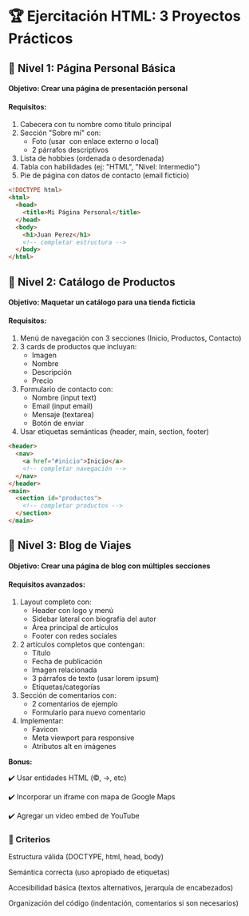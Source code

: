 # 🏆 Ejercitación HTML: 3 Proyectos Prácticos

## 📌 Nivel 1: Página Personal Básica

#### Objetivo: Crear una página de presentación personal

#### Requisitos:

1. Cabecera con tu nombre como título principal
2. Sección "Sobre mí" con:
   - Foto (usar <img> con enlace externo o local)
   - 2 párrafos descriptivos
3. Lista de hobbies (ordenada o desordenada)
4. Tabla con habilidades (ej: "HTML", "Nivel: Intermedio")
5. Pie de página con datos de contacto (email ficticio)

```html
<!DOCTYPE html>
<html>
  <head>
    <title>Mi Página Personal</title>
  </head>
  <body>
    <h1>Juan Perez</h1>
    <!-- completar estructura -->
  </body>
</html>
```

## 📌 Nivel 2: Catálogo de Productos

#### Objetivo: Maquetar un catálogo para una tienda ficticia

#### Requisitos:

1. Menú de navegación con 3 secciones (Inicio, Productos, Contacto)
2. 3 cards de productos que incluyan:
   - Imagen
   - Nombre
   - Descripción
   - Precio
3. Formulario de contacto con:
   - Nombre (input text)
   - Email (input email)
   - Mensaje (textarea)
   - Botón de enviar
4. Usar etiquetas semánticas (header, main, section, footer)

```html
<header>
  <nav>
    <a href="#inicio">Inicio</a>
    <!-- completar navegación -->
  </nav>
</header>
<main>
  <section id="productos">
    <!-- completar productos -->
  </section>
</main>
```

## 📌 Nivel 3: Blog de Viajes

#### Objetivo: Crear una página de blog con múltiples secciones

#### Requisitos avanzados:

1. Layout completo con:
   - Header con logo y menú
   - Sidebar lateral con biografía del autor
   - Área principal de artículos
   - Footer con redes sociales
2. 2 artículos completos que contengan:
   - Título
   - Fecha de publicación
   - Imagen relacionada
   - 3 párrafos de texto (usar lorem ipsum)
   - Etiquetas/categorías
3. Sección de comentarios con:
   - 2 comentarios de ejemplo
   - Formulario para nuevo comentario
4. Implementar:
   - Favicon
   - Meta viewport para responsive
   - Atributos alt en imágenes

**Bonus:**

✔️ Usar entidades HTML (©, →, etc)

✔️ Incorporar un iframe con mapa de Google Maps

✔️ Agregar un video embed de YouTube

### 🎯 Criterios

Estructura válida (DOCTYPE, html, head, body)

Semántica correcta (uso apropiado de etiquetas)

Accesibilidad básica (textos alternativos, jerarquía de encabezados)

Organización del código (indentación, comentarios si son necesarios)
